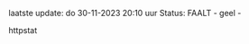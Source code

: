 laatste update: 
do 30-11-2023 20:10   uur 
Status: FAALT - geel - 
<div class="service Y">httpstat</div>